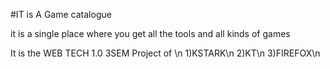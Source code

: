 
#IT is A Game catalogue 

it is a single place where you get all the tools and all kinds of games 

  It is the WEB TECH 1.0 3SEM Project of \n
  1)KSTARK\n
  2)KT\n
  3)FIREFOX\n
